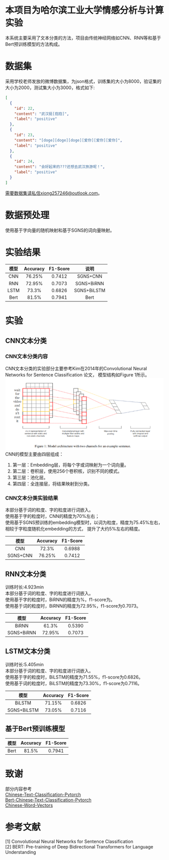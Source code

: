 # 本项目为哈尔滨工业大学情感分析与计算实验
本系统主要采用了文本分类的方法，项目由传统神经网络如CNN、RNN等和基于Bert预训练模型的方法构成。  

# 数据集
采用学校老师发放的微博数据集，为json格式，训练集的大小为8000，验证集的大小为2000，测试集大小为3000，格式如下:  
```json
[
  {
    "id": 22,
    "content": "武汉挺[抱抱]",
    "label": "positive"
  },
  {
    "id": 23,
    "content": "[doge][doge][doge][爱你][爱你][爱你]",
    "label": "positive"
  },
  {
    "id": 24,
    "content": "会好起来的???还想去武汉旅游呢！",
    "label": "positive"
  }
]
```
需要数据集请私信xiong257246@outlook.com。  

# 数据预处理
使用基于字向量的随机映射和基于SGNS的词向量映射。


# 实验结果 


|模型|Accuracy|F1-Score|说明|
|:---:|:---:|:---:|:---:|
|CNN|76.25%|0.7412|SGNS+CNN|
|RNN|72.95%|0.7073|SGNS+BiRNN|
|LSTM|73.3%|0.6826|SGNS+BiLSTM|
|Bert|81.5%|0.7941|Bert|



# 实验
## CNN文本分类
### CNN文本分类内容
CNN文本分类的实验部分主要参考Kim在2014年的Convolutional Neural Networks for Sentence Classification 论文，
模型结构如Figure 1所示。  
![Figure 1](README/images/CnnFigure1.png)  
CNN的模型主要由四层组成：  
<ol>
<li>第一层：Embedding层，将每个字或词映射为一个词向量。</li>
<li>第二层：卷积层，使用256个卷积核，识别不同的模式。</li>
<li>第三层：池化层。</li>
<li>第四层：全连接层，将结果映射到分类。</li>
</ol>

### CNN文本分类实验结果
本部分基于词的粒度、字的粒度进行词嵌入。  
使用基于字的粒度时，CNN的精度为70%左右；  
使用基于SGNS预训练的embedding模型时，以词为粒度，精度为75.45%左右，相较于字粒度随机化embedding的方式， 提升了大约5%左右的精度。      

|模型|Accuracy|F1-Score|
|:---:|:---:|:---:|  
|CNN|72.3%|0.6988|
|SGNS+CNN|76.25%|0.7412|  



## RNN文本分类
训练时长:4.923min  
本部分基于词的粒度、字的粒度进行词嵌入。  
使用基于字的粒度时，BiRNN的精度为%，f1-score为。    
使用基于词的粒度时，BiRNN的精度为72.95%，f1-score为0.7073。  

|模型|Accuracy|F1-Score|  
|:---:|:---:|:---:|  
|BiRNN|61.3%|0.5390|
|SGNS+BiRNN|72.95%|0.7073|  

## LSTM文本分类
训练时长:5.405min  
本部分基于词的粒度、字的粒度进行词嵌入。  
使用基于字的粒度时，BiLSTM的精度为71.55%，f1-score为0.6826。    
使用基于词的粒度时，BiLSTM的精度为73.30%，f1-score为0.7116。  

|模型|Accuracy|F1-Score|  
|:---:|:---:|:---:|  
|BiLSTM|71.15%|0.6826|
|SGNS+BiLSTM|73.05%|0.7116|  

## 基于Bert预训练模型

|模型|Accuracy|F1-Score|  
|:---:|:---:|:---:|  
|Bert|81.5%|0.7941|




# 致谢    
部分内容参考  
[Chinese-Text-Classification-Pytorch](https://github.com/649453932/Chinese-Text-Classification-Pytorch)  
[Bert-Chinese-Text-Classification-Pytorch](https://github.com/649453932/Bert-Chinese-Text-Classification-Pytorch)  
[Chinese-Word-Vectors](https://github.com/Embedding/Chinese-Word-Vectors)

# 参考文献
[1] Convolutional Neural Networks for Sentence Classification  
[2] BERT: Pre-training of Deep Bidirectional Transformers for Language Understanding  





